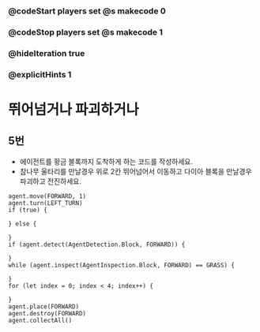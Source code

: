 ### @codeStart players set @s makecode 0
### @codeStop players set @s makecode 1

### @hideIteration true 
### @explicitHints 1


# 뛰어넘거나 파괴하거나

## 5번
- 에이전트를 황금 블록까지 도착하게 하는 코드를 작성하세요.
- 참나무 울타리를 만날경우 위로 2칸 뛰어넘어서 이동하고 다이아 블록을 만날경우 파괴하고 전진하세요.

```ghost
agent.move(FORWARD, 1)
agent.turn(LEFT_TURN)
if (true) {
	
} else {
	
}
if (agent.detect(AgentDetection.Block, FORWARD)) {
	
}
while (agent.inspect(AgentInspection.Block, FORWARD) == GRASS) {
	
}
for (let index = 0; index < 4; index++) {
	
}
agent.place(FORWARD)
agent.destroy(FORWARD)
agent.collectAll()
```
